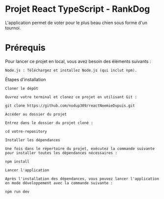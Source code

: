# Projet React TypeScript - RankDog

L'application permet de voter pour le plus beau chien sous forme d'un tournoi.

# Prérequis

Pour lancer ce projet en local, vous avez besoin des éléments suivants :

    Node.js : Téléchargez et installez Node.js (qui inclut npm).

Étapes d'installation

    Cloner le dépôt

    Ouvrez votre terminal et clonez ce projet en utilisant Git :

    git clone https://github.com/nodup309/reactNoemieDupuis.git

    Accéder au dossier du projet

    Entrez dans le dossier du projet cloné :

    cd votre-repository

    Installer les dépendances

    Une fois dans le répertoire du projet, exécutez la commande suivante pour installer toutes les dépendances nécessaires :

    npm install

    Lancer l'application

    Après l'installation des dépendances, vous pouvez lancer l'application en mode développement avec la commande suivante :

    npm run dev